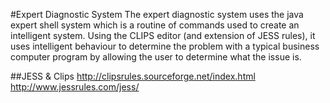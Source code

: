 #Expert Diagnostic System
The expert diagnostic system uses the java expert shell system which is
a routine of commands used to create an intelligent system. Using the
CLIPS editor (and extension of JESS rules), it uses intelligent
behaviour to determine the problem with a typical business computer
program by allowing the user to determine what the issue is.

##JESS & Clips
http://clipsrules.sourceforge.net/index.html
http://www.jessrules.com/jess/
